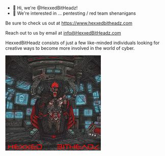 - 👋 Hi, we're @HexxedBitHeadz!
- 👀 We're interested in ...             pentesting / red team shenanigans

Be sure to check us out at https://www.hexxedbitheadz.com 

Reach out to us by email at info@HexxedBitHeadz.com


 HexxedBitHeadz consists of just a few like-minded individuals looking for creative ways to become more involved in the world of cyber.

![HeBi](https://github.com/HexxedBitHeadz/HexxedBitHeadz/blob/main/Cyberpunk%20Gorilla-SMALL.png)

